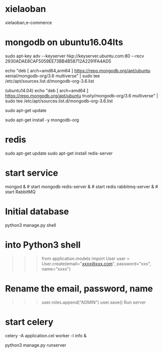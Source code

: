 # xielaoban
xielaoban,e-commerce


# mongodb on ubuntu16.04lts

sudo apt-key adv --keyserver hkp://keyserver.ubuntu.com:80 --recv 2930ADAE8CAF5059EE73BB4B58712A2291FA4AD5

echo "deb [ arch=amd64,arm64 ] https://repo.mongodb.org/apt/ubuntu xenial/mongodb-org/3.6 multiverse" | sudo tee /etc/apt/sources.list.d/mongodb-org-3.6.list

(ubuntu14.04)
echo "deb [ arch=amd64 ] https://repo.mongodb.org/apt/ubuntu trusty/mongodb-org/3.6 multiverse" | sudo tee /etc/apt/sources.list.d/mongodb-org-3.6.list

sudo apt-get update

sudo apt-get install -y mongodb-org


# redis

sudo apt-get update
sudo apt-get install redis-server

# start service
mongod &              # start mongodb
redis-server &        # start redis
rabbitmq-server &     # start RabbitMQ

# Initial database

python3 manage.py shell
# into Python3 shell
>>> from application.models import User
>>> user = User.create(email="xxxx@xxx.com", password="xxx", name="xxxx")
# Rename the email, password, name
>>> user.roles.append("ADMIN")
>>> user.save()
Run server

# start celery
celery -A application.cel worker -l info &

python3 manage.py runserver
